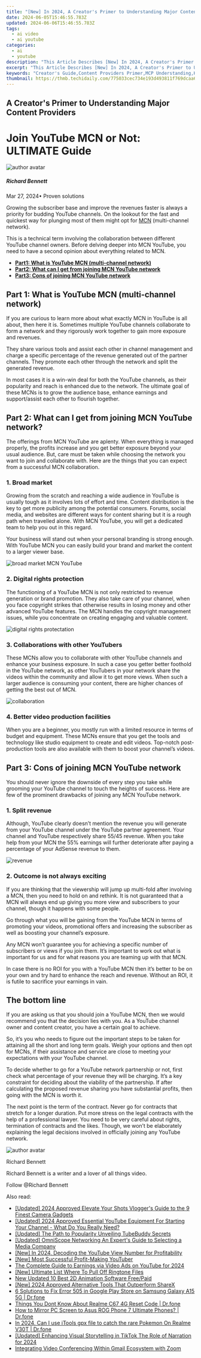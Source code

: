 ```yaml
---
title: "[New] In 2024, A Creator's Primer to Understanding Major Content Providers"
date: 2024-06-05T15:46:55.783Z
updated: 2024-06-06T15:46:55.783Z
tags:
  - ai video
  - ai youtube
categories:
  - ai
  - youtube
description: "This Article Describes [New] In 2024, A Creator's Primer to Understanding Major Content Providers"
excerpt: "This Article Describes [New] In 2024, A Creator's Primer to Understanding Major Content Providers"
keywords: "Creator's Guide,Content Providers Primer,MCP Understanding,Key Content Platforms,SEO Major Players,Essential CPP Knowledge,Platform Creators Insight"
thumbnail: https://thmb.techidaily.com/775033cec734e193d493811f769dcaa65d428fba2286e40a488d59f8b08228ae.png
---
```


## A Creator's Primer to Understanding Major Content Providers

# Join YouTube MCN or Not: ULTIMATE Guide

![author avatar](https://images.wondershare.com/filmora/article-images/richard-bennett.jpg)

##### Richard Bennett

 Mar 27, 2024• Proven solutions

Growing the subscriber base and improve the revenues faster is always a priority for budding YouTube channels. On the lookout for the fast and quickest way for plunging most of them might opt for [MCN](https://support.google.com/youtube/answer/2737059?hl=en) (multi-channel network).

This is a technical term involving the collaboration between different YouTube channel owners. Before delving deeper into MCN YouTube, you need to have a second opinion about everything related to MCN.

* [**Part1: What is YouTube MCN (multi-channel network)**](#part1)
* [**Part2: What can I get from joining MCN YouTube network**](#part2)
* [**Part3: Cons of joining MCN YouTube network**](#part3)

## Part 1: What is YouTube MCN (multi-channel network)

If you are curious to learn more about what exactly MCN in YouTube is all about, then here it is. Sometimes multiple YouTube channels collaborate to form a network and they rigorously work together to gain more exposure and revenues.

They share various tools and assist each other in channel management and charge a specific percentage of the revenue generated out of the partner channels. They promote each other through the network and split the generated revenue.

In most cases it is a win-win deal for both the YouTube channels, as their popularity and reach is enhanced due to the network. The ultimate goal of these MCNs is to grow the audience base, enhance earnings and support/assist each other to flourish together.

## Part 2: What can I get from joining MCN YouTube network?

The offerings from MCN YouTube are aplenty. When everything is managed properly, the profits increase and you get better exposure beyond your usual audience. But, care must be taken while choosing the network you want to join and collaborate with. Here are the things that you can expect from a successful MCN collaboration.

### 1\. Broad market

Growing from the scratch and reaching a wide audience in YouTube is usually tough as it involves lots of effort and time. Content distribution is the key to get more publicity among the potential consumers. Forums, social media, and websites are different ways for content sharing but it is a rough path when travelled alone. With MCN YouTube, you will get a dedicated team to help you out in this regard.

Your business will stand out when your personal branding is strong enough. With YouTube MCN you can easily build your brand and market the content to a larger viewer base.

![broad market MCN YouTube](https://images.wondershare.com/filmora/article-images/broad-market.JPG)

### 2\. Digital rights protection

The functioning of a YouTube MCN is not only restricted to revenue generation or brand promotion. They also take care of your channel, when you face copyright strikes that otherwise results in losing money and other advanced YouTube features. The MCN handles the copyright management issues, while you concentrate on creating engaging and valuable content.

![digital rights protectation](https://images.wondershare.com/filmora/article-images/digital-rights-protectation.JPG)

### 3\. Collaborations with other YouTubers

These MCNs allow you to collaborate with other YouTube channels and enhance your business exposure. In such a case you getter better foothold in the YouTube network, as other YouTubers in your network share the videos within the community and allow it to get more views. When such a larger audience is consuming your content, there are higher chances of getting the best out of MCN.

![collaboration](https://images.wondershare.com/filmora/article-images/collaboration.JPG)

### 4\. Better video production facilities

When you are a beginner, you mostly run with a limited resource in terms of budget and equipment. These MCNs ensure that you get the tools and technology like studio equipment to create and edit videos. Top-notch post-production tools are also available with them to boost your channel’s videos.

## Part 3: Cons of joining MCN YouTube network

You should never ignore the downside of every step you take while grooming your YouTube channel to touch the heights of success. Here are few of the prominent drawbacks of joining any MCN YouTube network.

### 1\. Split revenue

Although, YouTube clearly doesn’t mention the revenue you will generate from your YouTube channel under the YouTube partner agreement. Your channel and YouTube respectively share 55/45 revenue. When you take help from your MCN the 55% earnings will further deteriorate after paying a percentage of your AdSense revenue to them.

![revenue](https://images.wondershare.com/filmora/article-images/revenue.JPG)

### 2\. Outcome is not always exciting

If you are thinking that the viewership will jump up multi-fold after involving a MCN, then you need to hold on and rethink. It is not guaranteed that a MCN will always end up giving you more view and subscribers to your channel, though it happens with some people.

Go through what you will be gaining from the YouTube MCN in terms of promoting your videos, promotional offers and increasing the subscriber as well as boosting your channel’s exposure.

Any MCN won’t guarantee you for achieving a specific number of subscribers or views if you join them. It’s important to work out what is important for us and for what reasons you are teaming up with that MCN.

In case there is no ROI for you with a YouTube MCN then it’s better to be on your own and try hard to enhance the reach and revenue. Without an ROI, it is futile to sacrifice your earnings in vain.

## The bottom line

If you are asking us that you should join a YouTube MCN, then we would recommend you that the decision lies with you. As a YouTube channel owner and content creator, you have a certain goal to achieve.

So, it’s you who needs to figure out the important steps to be taken for attaining all the short and long term goals. Weigh your options and then opt for MCNs, if their assistance and service are close to meeting your expectations with your YouTube channel.

To decide whether to go for a YouTube network partnership or not, first check what percentage of your revenue they will be charging. It’s a key constraint for deciding about the viability of the partnership. If after calculating the proposed revenue sharing you have substantial profits, then going with the MCN is worth it.

The next point is the term of the contract. Never go for contracts that stretch for a longer duration. Put more stress on the legal contracts with the help of a professional lawyer. You need to be very careful about rights, termination of contracts and the likes. Though, we won’t be elaborately explaining the legal decisions involved in officially joining any YouTube network.

![author avatar](https://images.wondershare.com/filmora/article-images/richard-bennett.jpg)

Richard Bennett

Richard Bennett is a writer and a lover of all things video.

Follow @Richard Bennett

<span class="atpl-alsoreadstyle">Also read:</span>
<div><ul>
<li><a href="https://facebook-video-share.techidaily.com/updated-2024-approved-elevate-your-shots-vloggers-guide-to-the-9-finest-camera-gadgets/"><u>[Updated] 2024 Approved  Elevate Your Shots  Vlogger's Guide to the 9 Finest Camera Gadgets</u></a></li>
<li><a href="https://facebook-video-share.techidaily.com/updated-2024-approved-essential-youtube-equipment-for-starting-your-channel-what-do-you-really-need/"><u>[Updated] 2024 Approved  Essential YouTube Equipment For Starting Your Channel - What Do You Really Need?</u></a></li>
<li><a href="https://facebook-video-share.techidaily.com/updated-the-path-to-popularity-unveiling-tubebuddy-secrets/"><u>[Updated] The Path to Popularity  Unveiling TubeBuddy Secrets</u></a></li>
<li><a href="https://facebook-video-share.techidaily.com/updated-omniscope-networking-an-experts-guide-to-selecting-a-media-company/"><u>[Updated] OmniScope Networking  An Expert's Guide to Selecting a Media Company</u></a></li>
<li><a href="https://facebook-video-share.techidaily.com/new-in-2024-decoding-the-youtube-view-number-for-profitability/"><u>[New] In 2024, Decoding the YouTube View Number for Profitability</u></a></li>
<li><a href="https://facebook-video-share.techidaily.com/new-most-successful-profit-making-youtuber/"><u>[New] Most Successful Profit-Making YouTuber</u></a></li>
<li><a href="https://facebook-video-share.techidaily.com/the-complete-guide-to-earnings-via-video-ads-on-youtube-for-2024/"><u>The Complete Guide to Earnings via Video Ads on YouTube for 2024</u></a></li>
<li><a href="https://some-skills.techidaily.com/new-ultimate-list-where-to-pull-off-ringtone-files/"><u>[New] Ultimate List  Where To Pull Off Ringtone Files</u></a></li>
<li><a href="https://ai-driven-video-production.techidaily.com/new-updated-10-best-2d-animation-software-freepaid/"><u>New Updated 10 Best 2D Animation Software Free/Paid</u></a></li>
<li><a href="https://screen-sharing-recording.techidaily.com/new-2024-approved-alternative-tools-that-outperform-sharex/"><u>[New] 2024 Approved  Alternative Tools That Outperform ShareX</u></a></li>
<li><a href="https://howto.techidaily.com/6-solutions-to-fix-error-505-in-google-play-store-on-samsung-galaxy-a15-5g-drfone-by-drfone-fix-android-problems-fix-android-problems/"><u>6 Solutions to Fix Error 505 in Google Play Store on Samsung Galaxy A15 5G | Dr.fone</u></a></li>
<li><a href="https://techidaily.com/things-you-dont-know-about-realme-c67-4g-reset-code-drfone-by-drfone-reset-android-reset-android/"><u>Things You Dont Know About Realme C67 4G Reset Code | Dr.fone</u></a></li>
<li><a href="https://screen-mirror.techidaily.com/how-to-mirror-pc-screen-to-asus-rog-phone-7-ultimate-phones-drfone-by-drfone-android/"><u>How to Mirror PC Screen to Asus ROG Phone 7 Ultimate Phones? | Dr.fone</u></a></li>
<li><a href="https://pokemon-go-android.techidaily.com/in-2024-can-i-use-itools-gpx-file-to-catch-the-rare-pokemon-on-realme-v30t-drfone-by-drfone-virtual-android/"><u>In 2024, Can I use iTools gpx file to catch the rare Pokemon On Realme V30T | Dr.fone</u></a></li>
<li><a href="https://tiktok-video-recordings.techidaily.com/updated-enhancing-visual-storytelling-in-tiktok-the-role-of-narration-for-2024/"><u>[Updated] Enhancing Visual Storytelling in TikTok  The Role of Narration for 2024</u></a></li>
<li><a href="https://extra-information.techidaily.com/integrating-video-conferencing-within-gmail-ecosystem-with-zoom/"><u>Integrating Video Conferencing Within Gmail Ecosystem with Zoom</u></a></li>
</ul></div>

<ins class="adsbygoogle"
      style="display:block"
      data-ad-client="ca-pub-7571918770474297"
      data-ad-slot="8358498916"
      data-ad-format="auto"
      data-full-width-responsive="true"></ins>